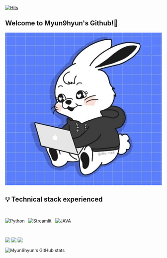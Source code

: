 [![Hits](https://hits.seeyoufarm.com/api/count/incr/badge.svg?url=https%3A%2F%2Fgithub.com%2FMyun9hyun&count_bg=%238A8AE5&title_bg=%23494E5E&icon=ghostery.svg&icon_color=%23E7E7E7&title=hits&edge_flat=false)](https://hits.seeyoufarm.com)


## Welcome to Myun9hyun's Github!👋

![Develop_Jeans](develop_jeans.jpg)

## 💡 Technical stack experienced 

<br>

<p align="left">
<a href="#">
<img alt="Python" src="https://img.shields.io/badge/python%20-%2314354C.svg?style=for-the-badge&logo=python&logoColor=white"/></a> &nbsp;
<a href="#">
<img alt="Streamlit" src="https://img.shields.io/badge/streamlit%20-%23FF0000.svg?style=for-the-badge&logo=streamlit&logoColor=white"/></a> &nbsp;
<a href="#">
<img alt="JAVA" src="https://img.shields.io/badge/Java-007396?style=for-the-badge&logo=OpenJDK&logoColor=white"/></a> &nbsp;
<a href="#">


</p>

<br>

<!-- [![Top Langs](https://github-readme-stats.vercel.app/api/top-langs/?username=Myun9hyun&langs_count=8)](https://github.com/anuraghazra/github-readme-통계) -->

[![](http://github-profile-summary-cards.vercel.app/api/cards/profile-details?username=Myun9hyun&theme=moonlight)](https://github.com/vn7n24fzkq/github-profile-summary-cards)
![](http://github-profile-summary-cards.vercel.app/api/cards/repos-per-language?username=Myun9hyun&theme=moonlight)
![](http://github-profile-summary-cards.vercel.app/api/cards/most-commit-language?username=Myun9hyun&theme=moonlight)
<!-- ![Myun9hyun's GitHub stats](http://github-profile-summary-cards.vercel.app/api/cards/stats?username=Myun9hyun&theme=moonlight) -->
<!-- ![](http://github-profile-summary-cards.vercel.app/api/cards/productive-time?username=Myun9hyun&theme=moonlight&utcOffset=8) -->

![Myun9hyun's GitHub stats](https://github-readme-stats.vercel.app/api?username=Myun9hyun&show_icons=true&theme=dark)
<!--
**Myun9hyun/Myun9hyun** is a ✨ _special_ ✨ repository because its `README.md` (this file) appears on your GitHub profile.

Here are some ideas to get you started:

- 🔭 I’m currently working on ...
- 🌱 I’m currently learning ...
- 👯 I’m looking to collaborate on ...
- 🤔 I’m looking for help with ...
- 💬 Ask me about ...
- 📫 How to reach me: ...
- 😄 Pronouns: ...
- ⚡ Fun fact: ...
-->
